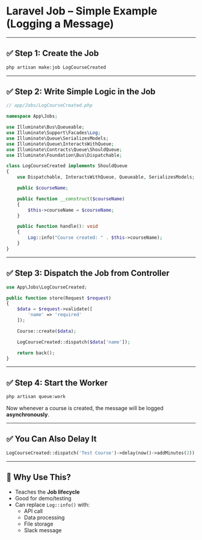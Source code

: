 # Laravel Job – Simple Example (Logging a Message)

---

## ✅ Step 1: Create the Job

```bash
php artisan make:job LogCourseCreated
```

---

## ✅ Step 2: Write Simple Logic in the Job

```php
// app/Jobs/LogCourseCreated.php

namespace App\Jobs;

use Illuminate\Bus\Queueable;
use Illuminate\Support\Facades\Log;
use Illuminate\Queue\SerializesModels;
use Illuminate\Queue\InteractsWithQueue;
use Illuminate\Contracts\Queue\ShouldQueue;
use Illuminate\Foundation\Bus\Dispatchable;

class LogCourseCreated implements ShouldQueue
{
    use Dispatchable, InteractsWithQueue, Queueable, SerializesModels;

    public $courseName;

    public function __construct($courseName)
    {
        $this->courseName = $courseName;
    }

    public function handle(): void
    {
        Log::info("Course created: " . $this->courseName);
    }
}
```

---

## ✅ Step 3: Dispatch the Job from Controller

```php
use App\Jobs\LogCourseCreated;

public function store(Request $request)
{
    $data = $request->validate([
        'name' => 'required'
    ]);

    Course::create($data);

    LogCourseCreated::dispatch($data['name']);

    return back();
}
```

---

## ✅ Step 4: Start the Worker

```bash
php artisan queue:work
```

Now whenever a course is created, the message will be logged **asynchronously**.

---

## ✅ You Can Also Delay It

```php
LogCourseCreated::dispatch('Test Course')->delay(now()->addMinutes(2));
```

---

## 🧠 Why Use This?

- Teaches the **Job lifecycle**
- Good for demo/testing
- Can replace `Log::info()` with:
  - API call
  - Data processing
  - File storage
  - Slack message
